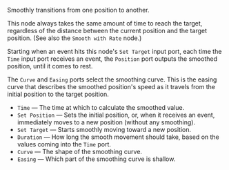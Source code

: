 Smoothly transitions from one position to another. 

This node always takes the same amount of time to reach the target, regardless of the distance between the current position and the target position.  (See also the `Smooth with Rate` node.)

Starting when an event hits this node's `Set Target` input port, each time the `Time` input port receives an event, the `Position` port outputs the smoothed position, until it comes to rest.

The `Curve` and `Easing` ports select the smoothing curve. This is the easing curve that describes the smoothed position's speed as it travels from the initial position to the target position.

   - `Time` — The time at which to calculate the smoothed value.
   - `Set Position` — Sets the initial position, or, when it receives an event, immediately moves to a new position (without any smoothing).
   - `Set Target` — Starts smoothly moving toward a new position.
   - `Duration` — How long the smooth movement should take, based on the values coming into the `Time` port.
   - `Curve` — The shape of the smoothing curve.
   - `Easing` — Which part of the smoothing curve is shallow.
